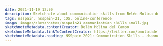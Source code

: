 ```yaml
---
date: 2021-11-19 12:30
description: Sketchnote about communication skills from Belén Molina del Campo at NSSpain 2021
tags: nsspain, nsspain-21, iOS, online-conference
image: images/sketchnotes/nsspain21-communication-skills-small.jpg
sketchnoteMetadata.contentCreator: Belén Molina del Campo
sketchnoteMetadata.linkToContentCreator: https://twitter.com/bmolinadelcampo
sketchnoteMetadata.heading: NSSpain 2021: Communication Skills – channeling your inner scuba diver
---
```

